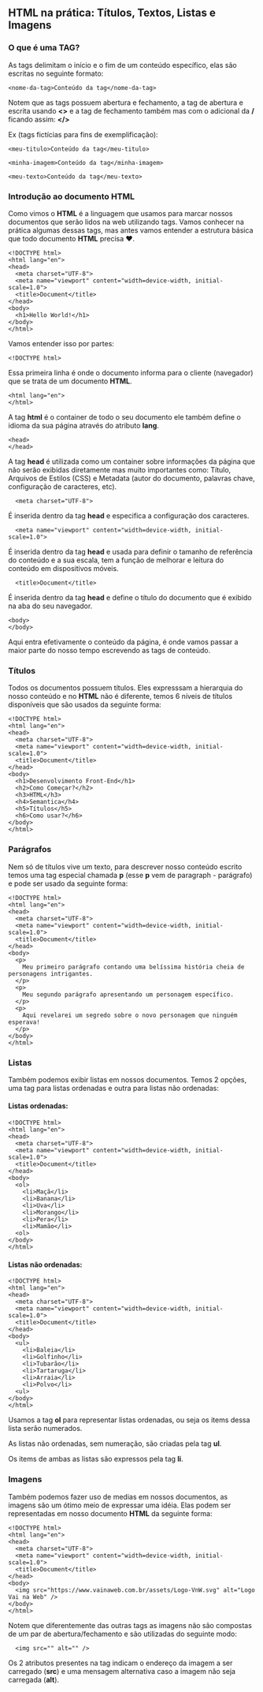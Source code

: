 ## HTML na prática: Títulos, Textos, Listas e Imagens

### O que é uma TAG?

As tags delimitam o início e o fim de um conteúdo específico, elas são escritas no seguinte formato:

```
<nome-da-tag>Conteúdo da tag</nome-da-tag>
```

Notem que as tags possuem abertura e fechamento, a tag de abertura e escrita usando **<>** e a tag de fechamento também mas com o adicional da **/** ficando assim: **</>**

Ex (tags fictícias para fins de exemplificação):

```
<meu-titulo>Conteúdo da tag</meu-titulo>
```

```
<minha-imagem>Conteúdo da tag</minha-imagem>
```

```
<meu-texto>Conteúdo da tag</meu-texto>
```


### Introdução ao documento HTML

Como vimos o **HTML** é a linguagem que usamos para marcar nossos documentos que serão lidos na web utilizando tags. Vamos conhecer na prática algumas dessas tags, mas antes vamos entender a estrutura básica que todo documento **HTML** precisa ❤️.

```
<!DOCTYPE html>
<html lang="en">
<head>
  <meta charset="UTF-8">
  <meta name="viewport" content="width=device-width, initial-scale=1.0">
  <title>Document</title>
</head>
<body>
  <h1>Hello World!</h1>
</body>
</html>
```

Vamos entender isso por partes:

```
<!DOCTYPE html>
```

Essa primeira linha é onde o documento informa para o cliente (navegador) que se trata de um documento **HTML**.

```
<html lang="en">
</html>
```

A tag **html** é o container de todo o seu documento ele também define o idioma da sua página através do atributo **lang**.

```
<head>
</head>
```

A tag **head** é utilizada como um container sobre informações da página que não serão exibidas diretamente mas muito importantes como: Título, Arquivos de Estilos (CSS) e Metadata (autor do documento, palavras chave, configuração de caracteres, etc).

```
  <meta charset="UTF-8">
```

É inserida dentro da tag **head** e especifica a configuração dos caracteres.

```
  <meta name="viewport" content="width=device-width, initial-scale=1.0">
```

É inserida dentro da tag **head** e usada para definir o tamanho de referência do conteúdo e a sua escala, tem a função de melhorar e leitura do conteúdo em dispositivos móveis.

```
  <title>Document</title>
```

É inserida dentro da tag **head** e define o título do documento que é exibido na aba do seu navegador.

```
<body>
</body>
```

Aqui entra efetivamente o conteúdo da página, é onde vamos passar a maior parte do nosso tempo escrevendo as tags de conteúdo.

### Títulos

Todos os documentos possuem títulos. Eles expresssam a hierarquia do nosso conteúdo e no **HTML** não é diferente, temos 6 níveis de títulos disponíveis que são usados da seguinte forma:

```
<!DOCTYPE html>
<html lang="en">
<head>
  <meta charset="UTF-8">
  <meta name="viewport" content="width=device-width, initial-scale=1.0">
  <title>Document</title>
</head>
<body>
  <h1>Desenvolvimento Front-End</h1>
  <h2>Como Começar?</h2>
  <h3>HTML</h3>
  <h4>Semantica</h4>
  <h5>Títulos</h5>
  <h6>Como usar?</h6>
</body>
</html>
```

### Parágrafos

Nem só de títulos vive um texto, para descrever nosso conteúdo escrito temos uma tag especial chamada **p** (esse **p** vem de paragraph - parágrafo) e pode ser usado da seguinte forma:

```
<!DOCTYPE html>
<html lang="en">
<head>
  <meta charset="UTF-8">
  <meta name="viewport" content="width=device-width, initial-scale=1.0">
  <title>Document</title>
</head>
<body>
  <p>
    Meu primeiro parágrafo contando uma belíssima história cheia de personagens intrigantes.
  </p>
  <p>
    Meu segundo parágrafo apresentando um personagem específico.
  </p>
  <p>
    Aqui revelarei um segredo sobre o novo personagem que ninguém esperava!
  </p>
</body>
</html>
```

### Listas

Também podemos exibir listas em nossos documentos. Temos 2 opções, uma tag para listas ordenadas e outra para listas não ordenadas:

#### Listas ordenadas:

```
<!DOCTYPE html>
<html lang="en">
<head>
  <meta charset="UTF-8">
  <meta name="viewport" content="width=device-width, initial-scale=1.0">
  <title>Document</title>
</head>
<body>
  <ol>
    <li>Maçã</li>
    <li>Banana</li>
    <li>Uva</li>
    <li>Morango</li>
    <li>Pera</li>
    <li>Mamão</li>
  <ol>
</body>
</html>
```

#### Listas não ordenadas:

```
<!DOCTYPE html>
<html lang="en">
<head>
  <meta charset="UTF-8">
  <meta name="viewport" content="width=device-width, initial-scale=1.0">
  <title>Document</title>
</head>
<body>
  <ul>
    <li>Baleia</li>
    <li>Golfinho</li>
    <li>Tubarão</li>
    <li>Tartaruga</li>
    <li>Arraia</li>
    <li>Polvo</li>
  <ul>
</body>
</html>
```

Usamos a tag **ol** para representar listas ordenadas, ou seja os items dessa lista serão numerados.

As listas não ordenadas, sem numeração, são criadas pela tag **ul**.

Os items de ambas as listas são expressos pela tag **li**.

### Imagens

Também podemos fazer uso de medias em nossos documentos, as imagens são um ótimo meio de expressar uma idéia. Elas podem ser representadas em nosso documento **HTML** da seguinte forma:

```
<!DOCTYPE html>
<html lang="en">
<head>
  <meta charset="UTF-8">
  <meta name="viewport" content="width=device-width, initial-scale=1.0">
  <title>Document</title>
</head>
<body>
  <img src="https://www.vainaweb.com.br/assets/Logo-VnW.svg" alt="Logo Vai na Web" />
</body>
</html>
```

Notem que diferentemente das outras tags as imagens não são compostas de um par de abertura/fechamento e são utilizadas do seguinte modo:

```
  <img src="" alt="" />
```

Os 2 atributos presentes na tag indicam o endereço da imagem a ser carregado (**src**) e uma mensagem alternativa caso a imagem não seja carregada (**alt**).

